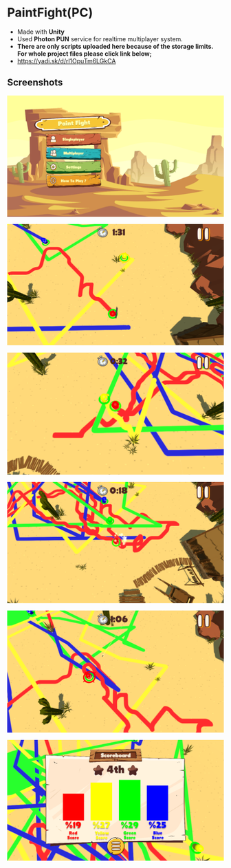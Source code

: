 # PaintFight(PC)
* Made with **Unity**  
* Used **Photon PUN** service for realtime multiplayer system.  
* **There are only scripts uploaded here because of the storage limits. For whole project files please click link below;**  
* https://yadi.sk/d/rl1OpuTm6LGkCA
  
## Screenshots  
  
![](/Images/Screenshot1.png)  
  
![](/Images/Screenshot2.png)  
  
![](/Images/Screenshot3.png)  
  
![](/Images/Screenshot4.png)  
  
![](/Images/Screenshot5.png)  
  
![](/Images/Screenshot6.png)  
